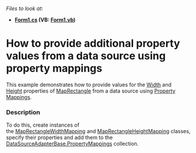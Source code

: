 <!-- default file list -->
*Files to look at*:

* **[Form1.cs](./CS/PropertyMappingsSample/Form1.cs) (VB: [Form1.vb](./VB/PropertyMappingsSample/Form1.vb))**
<!-- default file list end -->
# How to provide additional property values from a data source using property mappings


This example demonstrates how to provide values for the <a href="https://documentation.devexpress.com/#WindowsForms/DevExpressXtraMapMapRectangle_Widthtopic">Width</a> and <a href="https://documentation.devexpress.com/#WindowsForms/DevExpressXtraMapMapRectangle_Heighttopic">Height</a> properties of <a href="https://documentation.devexpress.com/#WindowsForms/clsDevExpressXtraMapMapRectangletopic">MapRectangle</a> from a data source using <a href="https://documentation.devexpress.com/#WindowsForms/CustomDocument17870">Property Mappings</a>.


<h3>Description</h3>

To do this, create instances of the&nbsp;<a href="https://documentation.devexpress.com/#WindowsForms/clsDevExpressXtraMapMapRectangleWidthMappingtopic">MapRectangleWidthMapping</a>&nbsp;and&nbsp;<a href="https://documentation.devexpress.com/#WindowsForms/clsDevExpressXtraMapMapRectangleHeightMappingtopic">MapRectangleHeightMapping</a>&nbsp;classes, specify their properties and add&nbsp;them to the <a href="https://documentation.devexpress.com/#windowsforms/DevExpressXtraMapDataSourceAdapterBase_PropertyMappingstopic">DataSourceAdapterBase.PropertyMappings</a>&nbsp;collection.

<br/>


